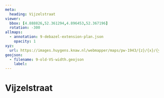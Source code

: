 ```yaml
---
meta:
  heading: Vijzelstraat
viewer:
  bbox: [4.888826,52.361294,4.896453,52.367196]
  rotation: -300
allmaps:
  - annotation: 9-debazel-extension-plan.json 
    opacity: 1
xyz: 
  url: https://images.huygens.knaw.nl/webmapper/maps/pw-1943/{z}/{x}/{y}.png
geojson: 
  - filename: 9-old-VS-width.geojson
    label: 
---
```

# Vijzelstraat

